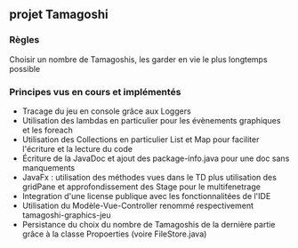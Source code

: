 ## projet Tamagoshi

### Règles
Choisir un nombre de Tamagoshis, les garder en vie le plus longtemps possible

### Principes vus en cours et implémentés
- Tracage du jeu en console grâce aux Loggers
- Utilisation des lambdas en particulier pour les évènements graphiques et les foreach
- Utilisation des Collections en particulier List et Map pour faciliter l'écriture et la lecture du code
- Écriture de la JavaDoc et ajout des package-info.java pour une doc sans manquements
- JavaFx : utilisation des méthodes vues dans le TD plus utilisation des gridPane et approfondissement des Stage pour le multifenetrage
- Integration d'une license publique avec les fonctionnalitées de l'IDE
- Utilisation du Modèle-Vue-Controller renommé respectivement tamagoshi-graphics-jeu
- Persistance du choix du nombre de Tamagoshis de la dernière partie grâce à la classe Propoerties (voire FileStore.java)